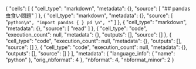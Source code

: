 {
 "cells": [
  {
   "cell_type": "markdown",
   "metadata": {},
   "source": [
    "## pandas 虫食い問題"
   ]
  },
  {
   "cell_type": "markdown",
   "metadata": {},
   "source": [
    "```python\n",
    "import pandas { } pd \n",
    "```"
   ]
  },
  {
   "cell_type": "markdown",
   "metadata": {},
   "source": [
    "read"
   ]
  },
  {
   "cell_type": "code",
   "execution_count": null,
   "metadata": {},
   "outputs": [],
   "source": []
  },
  {
   "cell_type": "code",
   "execution_count": null,
   "metadata": {},
   "outputs": [],
   "source": []
  },
  {
   "cell_type": "code",
   "execution_count": null,
   "metadata": {},
   "outputs": [],
   "source": []
  }
 ],
 "metadata": {
  "language_info": {
   "name": "python"
  },
  "orig_nbformat": 4
 },
 "nbformat": 4,
 "nbformat_minor": 2
}
